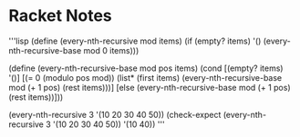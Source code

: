 # Racket Notes

'''lisp
(define (every-nth-recursive mod items)
(if (empty? items)
'()
(every-nth-recursive-base mod 0 items)))

(define (every-nth-recursive-base mod pos items)
(cond
[(empty? items) '()]
[(= 0 (modulo pos mod)) (list* (first items) (every-nth-recursive-base mod (+ 1 pos) (rest items)))]
[else (every-nth-recursive-base mod (+ 1 pos) (rest items))]))

(every-nth-recursive 3 '(10 20 30 40 50))
(check-expect (every-nth-recursive 3 '(10 20 30 40 50)) '(10 40))
'''
